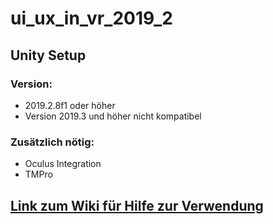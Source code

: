 # ui_ux_in_vr_2019_2

## Unity Setup

### Version: 
  - 2019.2.8f1 oder höher
  - Version 2019.3 und höher nicht kompatibel

### Zusätzlich nötig: 
  - Oculus Integration
  - TMPro

## [Link zum Wiki für Hilfe zur Verwendung](https://github.com/soma1294/ui_ux_in_vr_2019_2/wiki)
